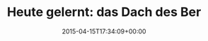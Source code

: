 ---
retweeted: false
source: <a href="http://mvilla.it/fenix" rel="nofollow">Fenix for Android</a>
entities:
  hashtags: []
  symbols: []
  user_mentions:
  - name: Thomas Döring
    screen_name: ThomasD83
    indices:
    - '109'
    - '119'
    id_str: '1426181829435039745'
    id: '1426181829435039745'
  urls:
  - url: http://t.co/W1wY2dDpSk
    expanded_url: http://ow.ly/LElVm
    display_url: ow.ly/LElVm
    indices:
    - '81'
    - '103'
display_text_range:
- '0'
- '120'
favorite_count: '2'
id_str: '588394895112597504'
truncated: false
retweet_count: '5'
id: '588394895112597504'
possibly_sensitive: false
created_at: Wed Apr 15 17:34:09 +0000 2015
favorited: false
full_text: 'Heute gelernt: das Dach des Berliner Hauptbahnhof lagert im Berliner Ostbahnhof.  (via
  [@ThomasD83](https://twitter.com/ThomasD83))'
lang: de
quote_url: http://ow.ly/LElVm
tags:
- pesos:twitter
date: '2015-04-15T17:34:09+00:00'
src: https://twitter.com/bascht/status/588394895112597504
original_url: https://twitter.com/bascht/status/588394895112597504
type: twitter_tweet
text: 'Heute gelernt: das Dach des Berliner Hauptbahnhof lagert im Berliner Ostbahnhof.  (via
  [@ThomasD83](https://twitter.com/ThomasD83))'
title: 'Heute gelernt: das Dach des Ber'

---
